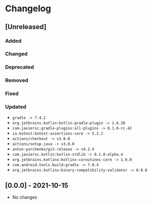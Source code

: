 # Changelog

## [Unreleased]

### Added

### Changed

### Deprecated

### Removed

### Fixed

### Updated

- `gradle -> 7.4.2`
- `org.jetbrains.kotlin:kotlin-gradle-plugin -> 1.6.20`
- `com.javiersc.gradle-plugins:all-plugins -> 0.1.0-rc.42`
- `io.kotest:kotest-assertions-core -> 5.2.2`
- `actions/checkout -> v3.0.0`
- `actions/setup-java -> v3.0.0`
- `anton-yurchenko/git-release -> v4.2.4`
- `com.javiersc.kotlin:kotlin-stdlib -> 0.1.0-alpha.4`
- `org.jetbrains.kotlinx:kotlinx-coroutines-core -> 1.6.0`
- `com.android.tools.build:gradle -> 7.0.4`
- `org.jetbrains.kotlinx:binary-compatibility-validator -> 0.8.0`

## [0.0.0] - 2021-10-15

- No changes
